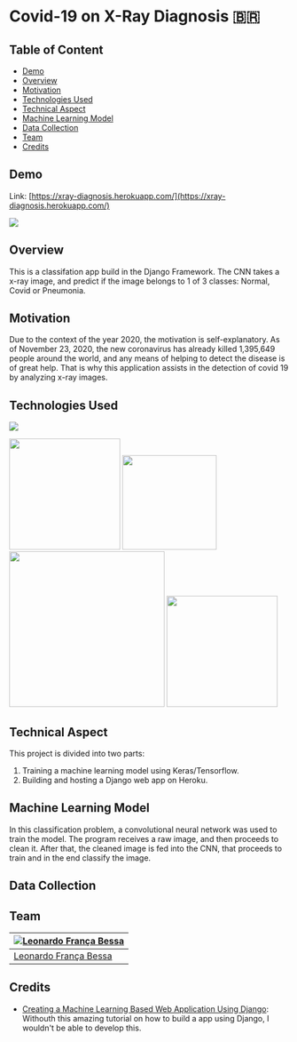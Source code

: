 # Covid-19 on X-Ray Diagnosis :brazil: 

## Table of Content
  * [Demo](#demo)
  * [Overview](#overview)
  * [Motivation](#motivation)
  * [Technologies Used](#technologies-used)
  * [Technical Aspect](#technical-aspect)
  * [Machine Learning Model](#machine-learning-model)
  * [Data Collection](#data-collection)
  * [Team](#team)
  * [Credits](#credits)

## Demo
Link: [https://xray-diagnosis.herokuapp.com/](https://xray-diagnosis.herokuapp.com/)

[![](https://i.imgur.com/OQtj3qX.png)](https://xray-diagnosis.herokuapp.com/)

## Overview
This is a classifation app build in the Django Framework. The CNN takes a x-ray image, and predict if the image belongs to 1 of 3 classes: Normal, Covid or Pneumonia.

## Motivation
Due to the context of the year 2020, the motivation is self-explanatory. As of November 23, 2020, the new coronavirus has already killed 1,395,649 people around the world, 
and any means of helping to detect the disease is of great help. 
That is why this application assists in the detection of covid 19 by analyzing x-ray images.

## Technologies Used

![](https://forthebadge.com/images/badges/made-with-python.svg)

[<img target="_blank" src="https://res-4.cloudinary.com/crunchbase-production/image/upload/c_lpad,h_256,w_256,f_auto,q_auto:eco/x3gdrogoamvuvjemehbr" width=200>](https://keras.io/) [<img target="_blank" src="https://cdn.iconscout.com/icon/free/png-512/django-2-282855.png" width=170>](https://www.djangoproject.com/) [<img target="_blank" src="https://rapids.ai/assets/images/xgboost_logo.png" width=280>](https://xgboost.readthedocs.io/en/latest/) [<img target="_blank" src="https://cdn.iconscout.com/icon/free/png-512/heroku-5-569467.png" width=200>](https://dashboard.heroku.com/apps) 


## Technical Aspect
This project is divided into two parts:
1. Training a machine learning model using Keras/Tensorflow.
2. Building and hosting a Django web app on Heroku.


## Machine Learning Model
In this classification problem, a convolutional neural network was used to train the model. The program receives a raw image, and then proceeds to clean it. After that, the 
cleaned image is fed into the CNN, that proceeds to train and in the end classify the image. 

## Data Collection



## Team
[![Leonardo França Bessa](https://avatars2.githubusercontent.com/u/22757584?s=460&u=34b2e3fde44b13d47ce00e372cf66db078a8e300&v=4)](https://www.linkedin.com/in/leonardo-fran%C3%A7a-2246641a3/) |
-|
[Leonardo França Bessa](https://www.linkedin.com/in/leonardo-fran%C3%A7a-2246641a3/) |)

## Credits
- [Creating a Machine Learning Based Web Application Using Django](https://towardsdatascience.com/creating-a-machine-learning-based-web-application-using-django-5444e0053a09): Withouth this amazing tutorial on how to build a app using Django, I wouldn't be able to develop this.

